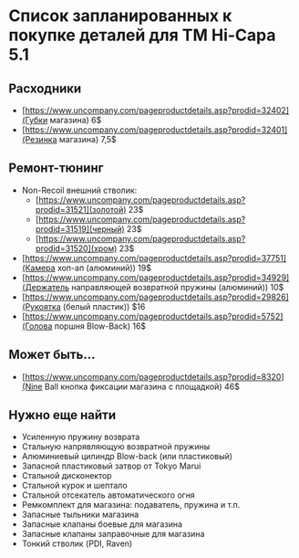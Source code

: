 # Список запланированных к покупке деталей для TM Hi-Capa 5.1

## Расходники
* [https://www.uncompany.com/pageproductdetails.asp?prodid=32402](Губки магазина) 6$
* [https://www.uncompany.com/pageproductdetails.asp?prodid=32401](Резинка магазина) 7,5$

## Ремонт-тюнинг
* Non-Recoil внешний стволик:
  * [https://www.uncompany.com/pageproductdetails.asp?prodid=31521](золотой) 23$
  * [https://www.uncompany.com/pageproductdetails.asp?prodid=31519](черный) 23$
  * [https://www.uncompany.com/pageproductdetails.asp?prodid=31520](хром) 23$
* [https://www.uncompany.com/pageproductdetails.asp?prodid=37751](Камера хоп-ап (алюминий)) 19$
* [https://www.uncompany.com/pageproductdetails.asp?prodid=34929](Держатель направляющей возвратной пружины (алюминий)) 10$
* [https://www.uncompany.com/pageproductdetails.asp?prodid=29826](Рукоятка (белый пластик)) $16
* [https://www.uncompany.com/pageproductdetails.asp?prodid=5752](Голова поршня Blow-Back) 16$

## Может быть...
* [https://www.uncompany.com/pageproductdetails.asp?prodid=8320](Nine Ball кнопка фиксации магазина с площадкой) 46$

## Нужно еще найти
* Усиленную пружину возврата
* Стальную напрявляющую возвратной пружины
* Алюминиевый цилиндр Blow-back (или пластиковый)
* Запасной пластиковый затвор от Tokyo Marui
* Стальной дисконектор
* Стальной курок и шептало
* Стальной отсекатель автоматического огня
* Ремкомплект для магазина: подаватель, пружина и т.п.
* Запасные тыльники магазина
* Запасные клапаны боевые для магазина
* Запасные клапаны заправочные для магазина
* Тонкий стволик (PDI, Raven)
